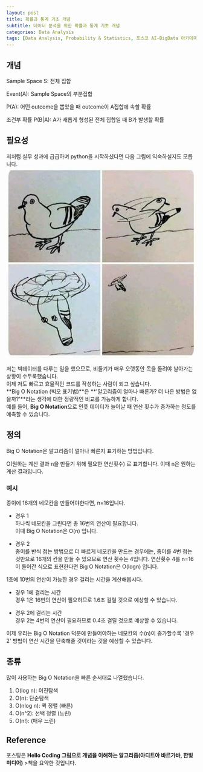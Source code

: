 ```yaml
---
layout: post
title: 확률과 통계 기초 개념
subtitle: 데이터 분석을 위한 확률과 통계 기초 개념
categories: Data Analysis
tags: [Data Analysis, Probability & Statistics, 포스코 AI-BigData 아카데미]
---
```



## 개념

Sample Space S: 전체 집합

Event(A): Sample Space의 부분집합

P(A): 어떤 outcome을 뽑았을 때 outcome이 A집합에 속할 확률

조건부 확률 P(B$|$A): A가 새롭게 형성된 전체 집합일 때 B가 발생할 확률


## 필요성
저처럼 실무 성과에 급급하며 python을 시작하셨다면 다음 그림에 익숙하실지도 모릅니다.  
![](/assets/images/pigeon.jpeg)

저는 빅데이터를 다루는 일을 했으므로, 비둘기가 매우 오랫동안 목을 돌려야 날아가는 상황이 수두룩했습니다.  
이제 저도 빠르고 효율적인 코드를 작성하는 사람이 되고 싶습니다.  
**Big O Notation (빅오 표기법)**은 **'알고리즘이 얼마나 빠른가? 더 나은 방법은 없을까?'**라는 생각에 대한 정량적인 비교를 가능하게 합니다.  
예를 들어, **Big O Notation**으로 인풋 데이터가 늘어날 때 연산 횟수가 증가하는 정도를 예측할 수 있습니다.  

## 정의
Big O Notation은 알고리즘이 얼마나 빠른지 표기하는 방법입니다.


O(원하는 계산 결과 n을 만들기 위해 필요한 연산횟수) 로 표기합니다. 
이때 n은 원하는 계산 결과입니다.

### 예시
종이에 16개의 네모칸을 만들어야한다면, n=16입니다.  

* 경우 1   
하나씩 네모칸을 그린다면 총 16번의 연산이 필요합니다.  
이때 Big O Notation은 O(n) 입니다.  

* 경우 2  
종이를 반씩 접는 방법으로 더 빠르게 네모칸을 만드는 경우에는,
종이를 4번 접는 것만으로 16개의 칸을 만들 수 있으므로 연산 횟수는 4입니다.
연산횟수 4를 n=16이 들어간 식으로 표현한다면 Big O Notation은
O\(logn\) 입니다.  

1초에 10번의 연산이 가능한 경우 걸리는 시간을 계산해봅시다.  

* 경우 1에 걸리는 시간   
경우 1은 16번의 연산이 필요하므로 1.6초 걸릴 것으로 예상할 수 있습니다.

* 경우 2에 걸리는 시간  
경우 2는 4번의 연산이 필요하므로 0.4초 걸릴 것으로 예상할 수 있습니다.

이제 우리는 Big O Notation 덕분에 만들어야하는 네모칸의 수(n)이 증가할수록 '경우 2' 방법이 연산 시간을 단축해줄 것이라는 것을 예상할 수 있습니다.

## 종류

많이 사용하는 Big O Notation을 빠른 순서대로 나열했습니다.

1. O\(log n\): 이진탐색
2. O\(n\): 단순탐색
3. O\(nlog n\): 퀵 정렬 (빠른)
4. O\(n^2\): 선택 정렬 (느린)
5. O\(n!\): (매우 느린)

## Reference

포스팅은 **Hello Coding 그림으로 개념을 이해하는 알고리즘(아디트야 바르가바, 한빛미디어)** >책을 요약한 것입니다.

